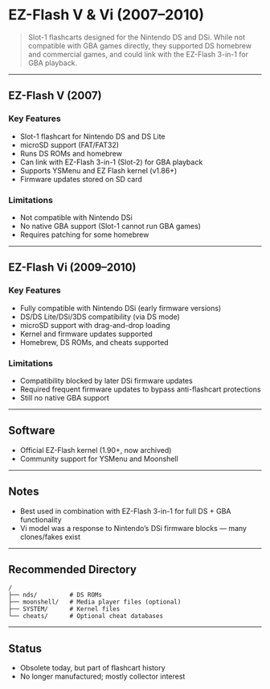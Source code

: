 # EZ-Flash V & Vi (2007–2010)

> Slot-1 flashcarts designed for the Nintendo DS and DSi. While not compatible with GBA games directly, they supported DS homebrew and commercial games, and could link with the EZ-Flash 3-in-1 for GBA playback.

---

## EZ-Flash V (2007)

### Key Features

- Slot-1 flashcart for Nintendo DS and DS Lite  
- microSD support (FAT/FAT32)  
- Runs DS ROMs and homebrew  
- Can link with EZ-Flash 3-in-1 (Slot-2) for GBA playback  
- Supports YSMenu and EZ Flash kernel (v1.86+)  
- Firmware updates stored on SD card  

### Limitations

- Not compatible with Nintendo DSi  
- No native GBA support (Slot-1 cannot run GBA games)  
- Requires patching for some homebrew  

---

## EZ-Flash Vi (2009–2010)

### Key Features

- Fully compatible with Nintendo DSi (early firmware versions)  
- DS/DS Lite/DSi/3DS compatibility (via DS mode)  
- microSD support with drag-and-drop loading  
- Kernel and firmware updates supported  
- Homebrew, DS ROMs, and cheats supported  

### Limitations

- Compatibility blocked by later DSi firmware updates  
- Required frequent firmware updates to bypass anti-flashcart protections  
- Still no native GBA support  

---

## Software

- Official EZ-Flash kernel (1.90+, now archived)  
- Community support for YSMenu and Moonshell  

---

## Notes

- Best used in combination with EZ-Flash 3-in-1 for full DS + GBA functionality  
- Vi model was a response to Nintendo’s DSi firmware blocks — many clones/fakes exist  

---

## Recommended Directory

```plaintext
/
├── nds/         # DS ROMs
├── moonshell/   # Media player files (optional)
├── SYSTEM/      # Kernel files
└── cheats/      # Optional cheat databases
```

---

## Status

- Obsolete today, but part of flashcart history  
- No longer manufactured; mostly collector interest  
